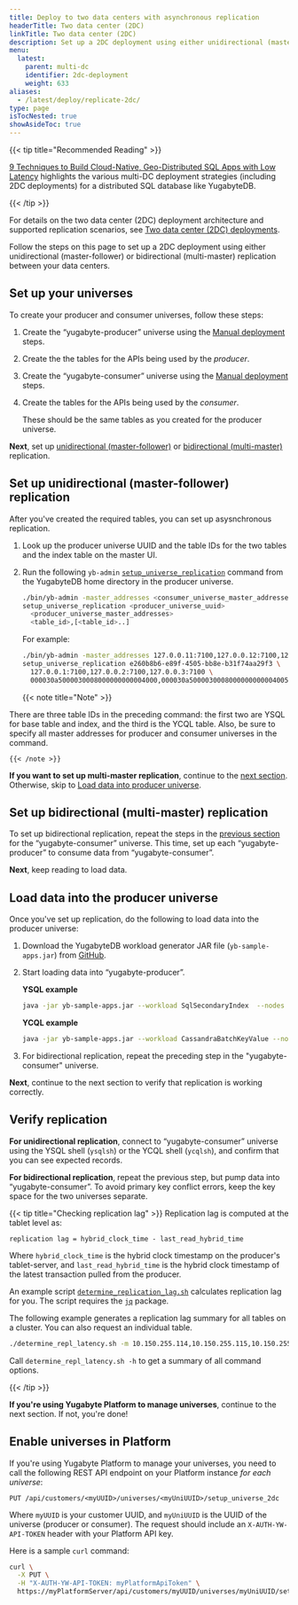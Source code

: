 ```yaml
---
title: Deploy to two data centers with asynchronous replication
headerTitle: Two data center (2DC)
linkTitle: Two data center (2DC)
description: Set up a 2DC deployment using either unidirectional (master-follower) or bidirectional (multi-master) replication between the data centers.
menu:
  latest:
    parent: multi-dc
    identifier: 2dc-deployment
    weight: 633
aliases:
  - /latest/deploy/replicate-2dc/
type: page
isTocNested: true
showAsideToc: true
---
```


{{< tip title="Recommended Reading" >}}

[9 Techniques to Build Cloud-Native, Geo-Distributed SQL Apps with Low Latency](https://blog.yugabyte.com/9-techniques-to-build-cloud-native-geo-distributed-sql-apps-with-low-latency/) highlights the various multi-DC deployment strategies (including 2DC deployments) for a distributed SQL database like YugabyteDB.

{{< /tip >}}

For details on the two data center (2DC) deployment architecture and supported replication scenarios, see [Two data center (2DC) deployments](../../../architecture/2dc-deployments).

Follow the steps on this page to set up a 2DC deployment using either unidirectional (master-follower) or bidirectional (multi-master) replication between your data centers.

## Set up your universes

To create your producer and consumer universes, follow these steps:

1. Create the “yugabyte-producer” universe using the [Manual deployment](../../manual-deployment) steps.

1. Create the the tables for the APIs being used by the _producer_.

1. Create the “yugabyte-consumer” universe using the [Manual deployment](../../manual-deployment) steps.

1. Create the tables for the APIs being used by the _consumer_.

    These should be the same tables as you created for the producer universe.

**Next**, set up [unidirectional (master-follower)](#set-up-unidirectional-master-follower-replication) or [bidirectional (multi-master)](#set-up-bidirectional-multi-master-replication) replication.

## Set up unidirectional (master-follower) replication

After you've created the required tables, you can set up asysnchronous replication.

1. Look up the producer universe UUID and the table IDs for the two tables and the index table on the master UI.

1. Run the following `yb-admin` [`setup_universe_replication`](../../../admin/yb-admin/#setup-universe-replication) command from the YugabyteDB home directory in the producer universe.

    ```sh
    ./bin/yb-admin -master_addresses <consumer_universe_master_addresses>
    setup_universe_replication <producer_universe_uuid>
      <producer_universe_master_addresses>
      <table_id>,[<table_id>..]
    ```

    For example:

    ```sh
    ./bin/yb-admin -master_addresses 127.0.0.11:7100,127.0.0.12:7100,127.0.0.13:7100 \
    setup_universe_replication e260b8b6-e89f-4505-bb8e-b31f74aa29f3 \
      127.0.0.1:7100,127.0.0.2:7100,127.0.0.3:7100 \
      000030a5000030008000000000004000,000030a5000030008000000000004005,dfef757c415c4b2cacc9315b8acb539a
    ```

    {{< note title="Note" >}}

There are three table IDs in the preceding command: the first two are YSQL for base table and index, and the third is the YCQL table. Also, be sure to specify all master addresses for producer and consumer universes in the command.

    {{< /note >}}

**If you want to set up multi-master replication**, continue to the [next section](#set-up-bidirectional-multi-master-replication). Otherwise, skip to [Load data into producer universe](#load-data-into-producer-universe).

## Set up bidirectional (multi-master) replication

To set up bidirectional replication, repeat the steps in the [previous section](#set-up-unidirectional-master-follower-replication) for the “yugabyte-consumer” universe. This time, set up each “yugabyte-producer” to consume data from “yugabyte-consumer”.

**Next**, keep reading to load data.

## Load data into the producer universe

Once you've set up replication, do the following to load data into the producer universe:

1. Download the YugabyteDB workload generator JAR file (`yb-sample-apps.jar`) from [GitHub](https://github.com/yugabyte/yb-sample-apps/releases).

1. Start loading data into “yugabyte-producer”.

    **YSQL example**

    ```sh
    java -jar yb-sample-apps.jar --workload SqlSecondaryIndex  --nodes 127.0.0.1:5433
    ```

    **YCQL example**

    ```sh
    java -jar yb-sample-apps.jar --workload CassandraBatchKeyValue --nodes 127.0.0.1:9042
    ```

1. For bidirectional replication, repeat the preceding step in the "yugabyte-consumer" universe.

**Next**, continue to the next section to verify that replication is working correctly.

## Verify replication

**For unidirectional replication**, connect to “yugabyte-consumer” universe using the YSQL shell (`ysqlsh`) or the YCQL shell (`ycqlsh`), and confirm that you can see expected records.

**For bidirectional replication**, repeat the previous step, but pump data into “yugabyte-consumer”. To avoid primary key conflict errors, keep the key space for the two universes separate.

{{< tip title="Checking replication lag" >}}
Replication lag is computed at the tablet level as:

`replication lag = hybrid_clock_time - last_read_hybrid_time`

Where `hybrid_clock_time` is the hybrid clock timestamp on the producer's tablet-server, and `last_read_hybrid_time` is the hybrid clock timestamp of the latest transaction pulled from the producer.

An example script [`determine_replication_lag.sh`](/files/determine_replication_lag.sh) calculates replication lag for you. The script requires the [`jq`](https://stedolan.github.io/jq/) package.

The following example generates a replication lag summary for all tables on a cluster. You can also request an individual table.

```sh
./determine_repl_latency.sh -m 10.150.255.114,10.150.255.115,10.150.255.113
```

Call `determine_repl_latency.sh -h` to get a summary of all command options.

{{< /tip >}}

**If you're using Yugabyte Platform to manage universes**, continue to the next section. If not, you're done!

## Enable universes in Platform

If you're using Yugabyte Platform to manage your universes, you need to call the following REST API endpoint on your Platform instance _for each universe_:

```http
PUT /api/customers/<myUUID>/universes/<myUniUUID>/setup_universe_2dc
```

Where `myUUID` is your customer UUID, and `myUniUUID` is the UUID of the universe (producer or consumer). The request should include an `X-AUTH-YW-API-TOKEN` header with your Platform API key.

Here is a sample `curl` command:

```sh
curl \
  -X PUT \
  -H "X-AUTH-YW-API-TOKEN: myPlatformApiToken" \
  https://myPlatformServer/api/customers/myUUID/universes/myUniUUID/setup_universe_2dc
```
